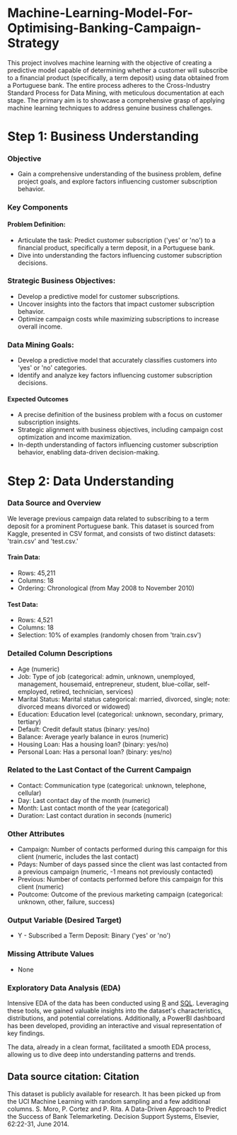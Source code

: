 # Machine-Learning-Model-For-Optimising-Banking-Campaign-Strategy

This project involves machine learning with the objective of creating a predictive model capable of determining whether a customer will subscribe to a financial product (specifically, a term deposit) using 
data obtained from a Portuguese bank. The entire process adheres to the Cross-Industry Standard Process for Data Mining, with meticulous documentation at each stage. The primary aim is to showcase a comprehensive grasp 
of applying machine learning techniques to address genuine business challenges.

# Step 1: Business Understanding

### Objective
*  Gain a comprehensive understanding of the business problem, define project goals, and explore factors influencing customer subscription behavior.
  
### Key Components

#### Problem Definition:
* Articulate the task: Predict customer subscription ('yes' or 'no') to a financial product, specifically a term deposit, in a Portuguese bank.
* Dive into understanding the factors influencing customer subscription decisions.

### Strategic Business Objectives:
* Develop a predictive model for customer subscriptions.
* Uncover insights into the factors that impact customer subscription behavior.
* Optimize campaign costs while maximizing subscriptions to increase overall income.

### Data Mining Goals:
* Develop a predictive model that accurately classifies customers into 'yes' or 'no' categories.
* Identify and analyze key factors influencing customer subscription decisions.

#### Expected Outcomes
* A precise definition of the business problem with a focus on customer subscription insights.
* Strategic alignment with business objectives, including campaign cost optimization and income maximization.
* In-depth understanding of factors influencing customer subscription behavior, enabling data-driven decision-making.

# Step 2: Data Understanding

### Data Source and Overview
We leverage previous campaign data related to subscribing to a term deposit for a prominent Portuguese bank. This dataset is sourced from Kaggle, presented in CSV format, and consists of two distinct datasets: 'train.csv' and 'test.csv.'

#### Train Data:
* Rows: 45,211
* Columns: 18
* Ordering: Chronological (from May 2008 to November 2010)
#### Test Data:
* Rows: 4,521
* Columns: 18
* Selection: 10% of examples (randomly chosen from 'train.csv')

### Detailed Column Descriptions

* Age (numeric)
* Job: Type of job (categorical: admin, unknown, unemployed, management, housemaid, entrepreneur, student, blue-collar, self-employed, retired, technician, services)
* Marital Status: Marital status categorical: married, divorced, single; note: divorced means divorced or widowed)
* Education: Education level (categorical: unknown, secondary, primary, tertiary)
* Default: Credit default status (binary: yes/no)
* Balance: Average yearly balance in euros (numeric)
* Housing Loan: Has a housing loan? (binary: yes/no)
* Personal Loan: Has a personal loan? (binary: yes/no)

### Related to the Last Contact of the Current Campaign

* Contact: Communication type (categorical: unknown, telephone, cellular)
* Day: Last contact day of the month (numeric)
* Month: Last contact month of the year (categorical)
* Duration: Last contact duration in seconds (numeric)

### Other Attributes

* Campaign: Number of contacts performed during this campaign for this client (numeric, includes the last contact)
* Pdays: Number of days passed since the client was last contacted from a previous campaign (numeric, -1 means not previously contacted)
* Previous: Number of contacts performed before this campaign for this client (numeric)
* Poutcome: Outcome of the previous marketing campaign (categorical: unknown, other, failure, success)

### Output Variable (Desired Target)

* Y - Subscribed a Term Deposit: Binary ('yes' or 'no')

### Missing Attribute Values
* None

### Exploratory Data Analysis (EDA)

Intensive EDA of the data has been conducted using [R](https://github.com/HlabirwaM/Machine-Learning-Model-For-Optimising-Banking-Campaign-Strategy/blob/main/Exploratory%20data%20analysis.pdf) and [SQL](https://github.com/HlabirwaM/My-SQL-Projects/blob/main/bankcampaign.sql). Leveraging these tools, we gained valuable insights into the dataset's characteristics, distributions, and potential correlations. Additionally, a PowerBI dashboard has been developed, providing an interactive and visual representation of key findings.

The data, already in a clean format, facilitated a smooth EDA process, allowing us to dive deep into understanding patterns and trends.

## Data source citation: Citation

This dataset is publicly available for research. It has been picked up from the UCI Machine Learning with random sampling and a few additional columns. S. Moro, P. Cortez and P. Rita. A Data-Driven Approach to Predict the Success of Bank Telemarketing. Decision Support Systems, Elsevier, 62:22-31, June 2014.
